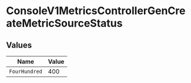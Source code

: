 # ConsoleV1MetricsControllerGenCreateMetricSourceStatus


## Values

| Name          | Value         |
| ------------- | ------------- |
| `FourHundred` | 400           |